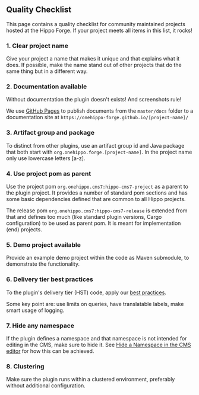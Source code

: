 
## Quality Checklist

This page contains a quality checklist for community maintained projects hosted at the Hippo Forge. If your project 
meets all items in this list, it rocks!

### 1. Clear project name
Give your project a name that makes it unique and that explains what it does. If possible, make the name stand out of 
other projects that do the same thing but in a different way.

### 2. Documentation available 
Without documentation the plugin doesn't exists! And screenshots rule!

We use [GitHub Pages](https://pages.github.com/) to publish documents from the `master/docs` folder to a documentation 
site at `https://onehippo-forge.github.io/[project-name]/`

### 3. Artifact group and package 
To distinct from other plugins, use an artifact group id and Java package that both start with `org.onehippo.forge.[project-name]`. 
In the project name only use lowercase letters [a-z].

### 4. Use project pom as parent
Use the project pom `org.onehippo.cms7:hippo-cms7-project` as a parent to the plugin project. It provides a number of 
standard pom sections and has some basic dependencies defined that are common to all Hippo projects. 

The release pom `org.onehippo.cms7:hippo-cms7-release` is extended from that and defines too much (like standard plugin 
versions, Cargo configuration) to be used as parent pom. It is meant for implementation (end) projects. 

### 5. Demo project available 
Provide an example demo project within the code as Maven submodule, to demonstrate the functionality.

### 6. Delivery tier best practices
To the plugin's delivery tier (HST) code, apply our [best practices](https://www.onehippo.org/library/setup/best-practices.html).

Some key point are: use limits on queries, have translatable labels, make smart usage of logging. 

### 7. Hide any namespace
If the plugin defines a namespace and that namespace is not intended for editing in the CMS, make sure to hide it. 
See [Hide a Namespace in the CMS editor](https://www.onehippo.org/library/concepts/plugins/hide-a-namespace-in-the-cms-editor.html) 
for how this can be achieved.

### 8. Clustering
Make sure the plugin runs within a clustered environment, preferably without additional configuration.
